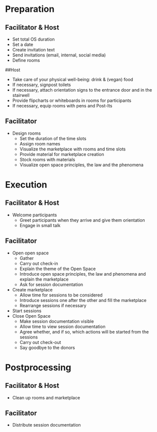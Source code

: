 # Preparation
## Facilitator & Host
   - Set total OS duration
   - Set a date
   - Create invitation text
   - Send invitations (email, internal, social media)
   - Define rooms

##Host
   - Take care of your physical well-being: drink & (vegan) food
   - If necessary, signpost toilets
   - If necessary, attach orientation signs to the entrance door and in the stairwell
   - Provide flipcharts or whiteboards in rooms for participants
   - If necessary, equip rooms with pens and Post-Its

## Facilitator
- Design rooms
   - Set the duration of the time slots
   - Assign room names
   - Visualize the marketplace with rooms and time slots
   - Provide material for marketplace creation
   - Stock rooms with materials
   - Visualize open space principles, the law and the phenomena
  

# Execution

## Facilitator & Host
- Welcome participants
   - Greet participants when they arrive and give them orientation
   - Engage in small talk

## Facilitator
- Open open space
   - Gather
   - Carry out check-in
   - Explain the theme of the Open Space
   - Introduce open space principles, the law and phenomena and explain the marketplace
   - Ask for session documentation
- Create marketplace
   - Allow time for sessions to be considered
   - Introduce sessions one after the other and fill the marketplace
   - Rearrange sessions if necessary
- Start sessions
- Close Open Space
   - Make session documentation visible
   - Allow time to view session documentation
   - Agree whether, and if so, which actions will be started from the sessions
   - Carry out check-out
   - Say goodbye to the donors

# Postprocessing

## Facilitator & Host
- Clean up rooms and marketplace

## Facilitator
- Distribute session documentation